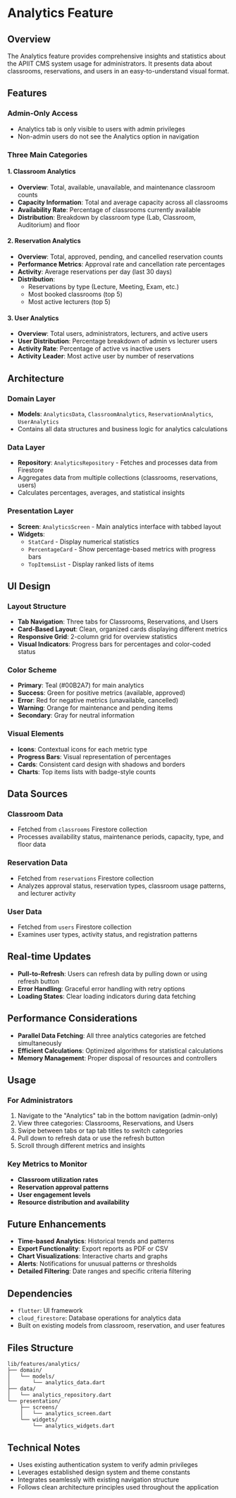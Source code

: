 # Analytics Feature

## Overview

The Analytics feature provides comprehensive insights and statistics about the APIIT CMS system usage for administrators. It presents data about classrooms, reservations, and users in an easy-to-understand visual format.

## Features

### Admin-Only Access
- Analytics tab is only visible to users with admin privileges
- Non-admin users do not see the Analytics option in navigation

### Three Main Categories

#### 1. Classroom Analytics
- **Overview**: Total, available, unavailable, and maintenance classroom counts
- **Capacity Information**: Total and average capacity across all classrooms
- **Availability Rate**: Percentage of classrooms currently available
- **Distribution**: Breakdown by classroom type (Lab, Classroom, Auditorium) and floor

#### 2. Reservation Analytics
- **Overview**: Total, approved, pending, and cancelled reservation counts
- **Performance Metrics**: Approval rate and cancellation rate percentages
- **Activity**: Average reservations per day (last 30 days)
- **Distribution**: 
  - Reservations by type (Lecture, Meeting, Exam, etc.)
  - Most booked classrooms (top 5)
  - Most active lecturers (top 5)

#### 3. User Analytics
- **Overview**: Total users, administrators, lecturers, and active users
- **User Distribution**: Percentage breakdown of admin vs lecturer users
- **Activity Rate**: Percentage of active vs inactive users
- **Activity Leader**: Most active user by number of reservations

## Architecture

### Domain Layer
- **Models**: `AnalyticsData`, `ClassroomAnalytics`, `ReservationAnalytics`, `UserAnalytics`
- Contains all data structures and business logic for analytics calculations

### Data Layer
- **Repository**: `AnalyticsRepository` - Fetches and processes data from Firestore
- Aggregates data from multiple collections (classrooms, reservations, users)
- Calculates percentages, averages, and statistical insights

### Presentation Layer
- **Screen**: `AnalyticsScreen` - Main analytics interface with tabbed layout
- **Widgets**: 
  - `StatCard` - Display numerical statistics
  - `PercentageCard` - Show percentage-based metrics with progress bars
  - `TopItemsList` - Display ranked lists of items

## UI Design

### Layout Structure
- **Tab Navigation**: Three tabs for Classrooms, Reservations, and Users
- **Card-Based Layout**: Clean, organized cards displaying different metrics
- **Responsive Grid**: 2-column grid for overview statistics
- **Visual Indicators**: Progress bars for percentages and color-coded status

### Color Scheme
- **Primary**: Teal (#00B2A7) for main analytics
- **Success**: Green for positive metrics (available, approved)
- **Error**: Red for negative metrics (unavailable, cancelled)
- **Warning**: Orange for maintenance and pending items
- **Secondary**: Gray for neutral information

### Visual Elements
- **Icons**: Contextual icons for each metric type
- **Progress Bars**: Visual representation of percentages
- **Cards**: Consistent card design with shadows and borders
- **Charts**: Top items lists with badge-style counts

## Data Sources

### Classroom Data
- Fetched from `classrooms` Firestore collection
- Processes availability status, maintenance periods, capacity, type, and floor data

### Reservation Data
- Fetched from `reservations` Firestore collection
- Analyzes approval status, reservation types, classroom usage patterns, and lecturer activity

### User Data
- Fetched from `users` Firestore collection
- Examines user types, activity status, and registration patterns

## Real-time Updates

- **Pull-to-Refresh**: Users can refresh data by pulling down or using refresh button
- **Error Handling**: Graceful error handling with retry options
- **Loading States**: Clear loading indicators during data fetching

## Performance Considerations

- **Parallel Data Fetching**: All three analytics categories are fetched simultaneously
- **Efficient Calculations**: Optimized algorithms for statistical calculations
- **Memory Management**: Proper disposal of resources and controllers

## Usage

### For Administrators
1. Navigate to the "Analytics" tab in the bottom navigation (admin-only)
2. View three categories: Classrooms, Reservations, and Users
3. Swipe between tabs or tap tab titles to switch categories
4. Pull down to refresh data or use the refresh button
5. Scroll through different metrics and insights

### Key Metrics to Monitor
- **Classroom utilization rates**
- **Reservation approval patterns**
- **User engagement levels**
- **Resource distribution and availability**

## Future Enhancements

- **Time-based Analytics**: Historical trends and patterns
- **Export Functionality**: Export reports as PDF or CSV
- **Chart Visualizations**: Interactive charts and graphs
- **Alerts**: Notifications for unusual patterns or thresholds
- **Detailed Filtering**: Date ranges and specific criteria filtering

## Dependencies

- `flutter`: UI framework
- `cloud_firestore`: Database operations for analytics data
- Built on existing models from classroom, reservation, and user features

## Files Structure

```
lib/features/analytics/
├── domain/
│   └── models/
│       └── analytics_data.dart
├── data/
│   └── analytics_repository.dart
└── presentation/
    ├── screens/
    │   └── analytics_screen.dart
    └── widgets/
        └── analytics_widgets.dart
```

## Technical Notes

- Uses existing authentication system to verify admin privileges
- Leverages established design system and theme constants
- Integrates seamlessly with existing navigation structure
- Follows clean architecture principles used throughout the application
